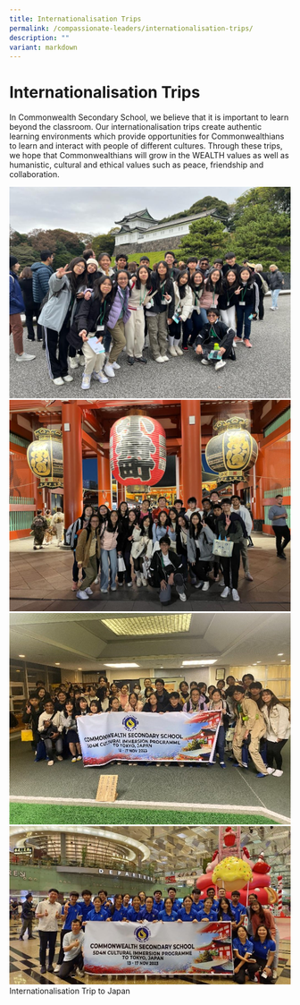 ```yaml
---
title: Internationalisation Trips
permalink: /compassionate-leaders/internationalisation-trips/
description: ""
variant: markdown
---
```

# Internationalisation Trips 

In Commonwealth Secondary School, we believe that it is important to learn beyond the classroom. Our internationalisation trips create authentic learning environments which provide opportunities for Commonwealthians to learn and interact with people of different cultures. Through these trips, we hope that Commonwealthians will grow in the WEALTH values as well as humanistic, cultural and ethical values such as peace, friendship and collaboration.

![](/images/IMG_20231115_WA0003.jpg)
![](/images/IMG_20231114_WA0016.jpg)
![](/images/Trips_3.jpg)
![](/images/Trips_4.jpg)
Internationalisation Trip to Japan
